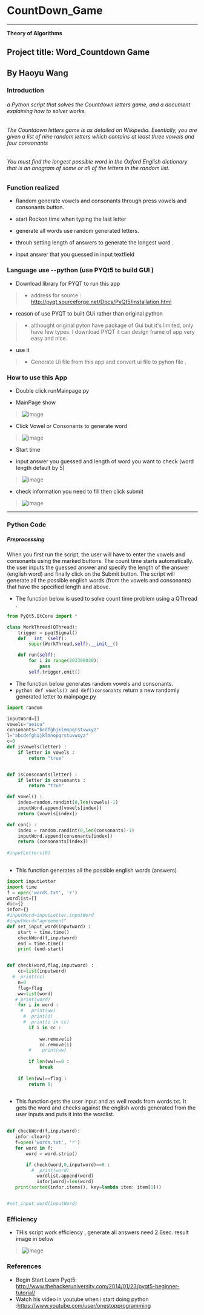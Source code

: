 # CountDown_Game
----------------------------------
__Theory of Algorithms__

## Project title: Word_Countdown Game
 By Haoyu Wang 
 ---------------------------
 
### Introduction

######  a Python script that solves the Countdown letters game, and a document explaining how to solver works.

###### The Countdown letters game is as detailed on Wikipedia. Esentially, you are given a list of nine random letters which contains at least three vowels and four consonants
 
###### You must find the longest possible word in the Oxford English dictionary that is an anagram of some or all of the letters in the random list.


### Function realized

* Random generate vowels and consonants through press vowels and consonants button.

* start Rockon time when typing the last letter 

* generate all words use random generated letters.

* throuh setting length of answers to generate the longest word .

* input answer that you guessed in input textfield  


### Language use --python (use PYQt5 to build GUI ) 

* Download library for PYQT to run this app

>- address for source : http://pyqt.sourceforge.net/Docs/PyQt5/installation.html

* reason of use PYQT to built GUi rather than original python

>- althought original pyton have package of Gui but it's limited, only have few types. I download PYQT it can design frame of app very easy and nice.

* use it

>-  Generate Ui file from this app and convert ui file to pyhon file .

### How to use this App

* Double click runMainpage.py 

* MainPage show
>![image](https://github.com/G00330443/CountDown-Game/blob/master/Graph/mainpage.PNG)
>
* Click Vowel or Consonants to generate word 
>![image](https://github.com/G00330443/CountDown-Game/blob/master/Graph/generated%20Word.PNG)

* Start time

* input answer you guessed and length of word you want to check  (word length default by 5)
>![image](https://github.com/G00330443/CountDown-Game/blob/master/Graph/inputword%20and%20set%20len%20of%20word.PNG)

* check information you need to fill then click submit
>![image](https://github.com/G00330443/CountDown-Game/blob/master/Graph/submit.PNG)
--------------------

### Python Code

##### Preprocessing
When you first run the script, the user will have to enter the vowels and consonants using the marked buttons. The count time starts automatically. the user inputs the guessed answer and specify the length of the answer (english word) and finally click on the Submit button. The script will generate all the possible english words (from the vowels and consonants) that have the specified length and above.
* The function below is used to solve count time problem using a QThread .
```python 
from PyQt5.QtCore import *

class WorkThread(QThread):
    trigger = pyqtSignal()
    def __int__(self):
        super(WorkThread,self).__init__()

    def run(self):
        for i in range(203300030):
            pass
        self.trigger.emit()  
```

* The function below generates random vowels and consonants.
* ``` python def vowels() and def()consonants ``` return a new randomly generated letter to mainpage.py

```python
import random

inputWord=[]
vowels="aeiou"
consonants="bcdfghjklmnpqrstvwxyz"
l="abcdefghijklmnopqrstuvwxyz"
c=0
def isVowels(letter) :
    if letter in vowels :
        return "true"


def isConsonants(letter) :
    if letter in consonants :
        return "true"

def vowel() :
    index=random.randint(0,len(vowels)-1)
    inputWord.append(vowels[index])
    return (vowels[index])

def con() :
    index = random.randint(0,len(consonants)-1)
    inputWord.append(consonants[index])
    return (consonants[index])
            
#inputLetters(0)
              

```

* This function generates all the possible english words (answers)
```python 
import inputLetter
import time
f = open('words.txt', 'r')
wordlist=[]
dic={}
infor={}
#inputWord=inputLetter.inputWord
#inputWord="agreement"
def set_input_word(inputword) :
    start = time.time()
    checkWord(f,inputword)
    end = time.time()
    print (end-start)


def check(word,flag,inputword) :
    cc=list(inputword)
  #  print(cc)
    n=0
    flag=flag
    ww=list(word)
   # print(word)
    for i in word :
     #   print(ww)
      #  print(i)
      #  print(i in cc)
        if i in cc :
            
            ww.remove(i)
            cc.remove(i)
        #    print(ww)
      
        if len(ww)==0 :
            break 
     
    if len(ww)==flag :
        return 0;
 
 ```
 * This function gets the user input and as well reads from words.txt. It gets the word and checks against the english words generated from the user inputs and puts it into the wordlist.
 
 ```python       
        
def checkWord(f,inputword):
    infor.clear()
    f=open('words.txt', 'r')
    for word in f:
        word = word.strip()

        if check(word,0,inputword)==0 :
          #  print(word)
            wordlist.append(word)
            infor[word]=len(word)
    print(sorted(infor.items(), key=lambda item: item[1]))


#set_input_word(inputWord)
```
### Efficiency

* THis script work efficiency , generate all answers need 2.6sec. result image in below 

>![image](https://github.com/G00330443/CountDown-Game/blob/master/Graph/result.PNG)

### References
* Begin Start Learn Pyqt5:   http://www.thehackeruniversity.com/2014/01/23/pyqt5-beginner-tutorial/
* Watch his video in youtube when i start doing python :https://www.youtube.com/user/onestopprogramming
